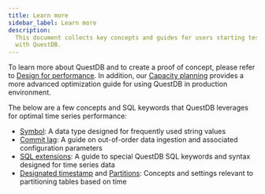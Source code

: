 ```yaml
---
title: Learn more
sidebar_label: Learn more
description:
  This document collects key concepts and guides for users starting testing data
  with QuestDB.
---
```


To learn more about QuestDB and to create a proof of concept, please refer to
[Design for performance](/docs/operations/design-for-performance/). In addition,
our [Capacity planning](/docs/operations/capacity-planning/) provides a more
advanced optimization guide for using QuestDB in production environment.

The below are a few concepts and SQL keywords that QuestDB leverages for optimal
time series performance:

- [Symbol](/docs/concept/symbol/): A data type designed for frequently used
  string values
- [Commit lag](/docs/guides/out-of-order-commit-lag/): A guide on out-of-order
  data ingestion and associated configuration parameters
- [SQL extensions](/docs/concept/sql-extensions/): A guide to special QuestDB
  SQL keywords and syntax designed for time series data
- [Designated timestamp](/docs/concept/designated-timestamp/) and
  [Partitions](/docs/concept/partitions/): Concepts and settings relevant to
  partitioning tables based on time
